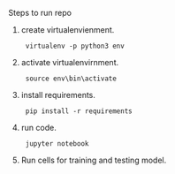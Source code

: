 Steps to run repo

1) create virtualenvienment.
    
        virtualenv -p python3 env 
    
2) activate virtualenvirnment.
        
        source env\bin\activate
    
3) install requirements.
        
        pip install -r requirements

4) run code.
    
        jupyter notebook

5) Run cells for training and testing model.

